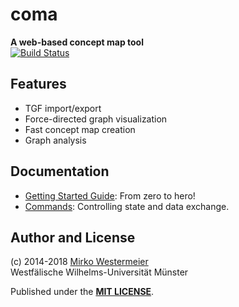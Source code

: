 # coma

**A web-based concept map tool**  
[![Build Status](https://travis-ci.org/memowe/coma.svg?branch=master)](https://travis-ci.org/memowe/coma)

## Features

- TGF import/export
- Force-directed graph visualization
- Fast concept map creation
- Graph analysis

## Documentation

- [Getting Started Guide][getting-started]: From zero to hero!
- [Commands][commands]: Controlling state and data exchange.

[getting-started]: docs/Getting_Started.md
[commands]: docs/Commands.md

## Author and License

(c) 2014-2018 [Mirko Westermeier][mw]  
Westfälische Wilhelms-Universität Münster

Published under the **[MIT LICENSE][license]**.

[mw]: http://mirko.westermeier.de
[license]: LICENSE.txt
